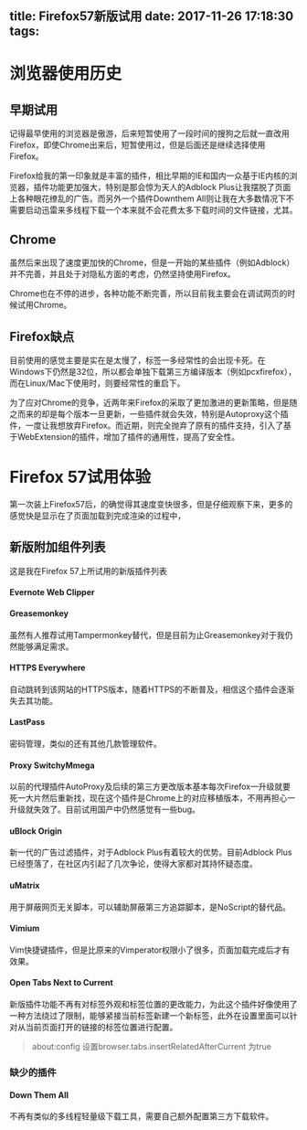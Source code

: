 title: Firefox57新版试用
date: 2017-11-26 17:18:30
tags:
---

# 浏览器使用历史

## 早期试用

记得最早使用的浏览器是傲游，后来短暂使用了一段时间的搜狗之后就一直改用Firefox，即使Chrome出来后，短暂使用过，但是后面还是继续选择使用Firefox。

Firefox给我的第一印象就是丰富的插件，相比早期的IE和国内一众基于IE内核的浏览器，插件功能更加强大，特别是那会惊为天人的Adblock Plus让我摆脱了页面上各种眼花缭乱的广告。而另外一个插件Downthem All则让我在大多数情况下不需要启动迅雷来多线程下载一个本来就不会花费太多下载时间的文件链接，尤其。

## Chrome

虽然后来出现了速度更加快的Chrome，但是一开始的某些插件（例如Adblock）并不完善，并且处于对隐私方面的考虑，仍然坚持使用Firefox。

Chrome也在不停的进步，各种功能不断完善，所以目前我主要会在调试网页的时候试用Chrome。

## Firefox缺点

目前使用的感觉主要是实在是太慢了，标签一多经常性的会出现卡死。在Windows下仍然是32位，所以都会单独下载第三方编译版本（例如pcxfirefox），而在Linux/Mac下使用时，则要经常性的重启下。

为了应对Chrome的竞争，近两年来Firefox的采取了更加激进的更新策略，但是随之而来的却是每个版本一旦更新，一些插件就会失效，特别是Autoproxy这个插件，一度让我想放弃Firefox。而近期，则完全抛弃了原有的插件支持，引入了基于WebExtension的插件，增加了插件的通用性，提高了安全性。

# Firefox 57试用体验

第一次装上Firefox57后，的确觉得其速度变快很多，但是仔细观察下来，更多的感觉快是显示在了页面加载到完成渲染的过程中，

## 新版附加组件列表

这是我在Firefox 57上所试用的新版插件列表

#### Evernote Web Clipper

#### Greasemonkey

虽然有人推荐试用Tampermonkey替代，但是目前为止Greasemonkey对于我仍然能够满足需求。

#### HTTPS Everywhere

自动跳转到该网站的HTTPS版本，随着HTTPS的不断普及，相信这个插件会逐渐失去其功能。

#### LastPass

密码管理，类似的还有其他几款管理软件。

#### Proxy SwitchyMmega

以前的代理插件AutoProxy及后续的第三方更改版本基本每次Firefox一升级就要死一大片然后重新找，现在这个插件是Chrome上的对应移植版本，不用再担心一升级就失效了。目前试用国产中仍然感觉有一些bug。

#### uBlock Origin

新一代的广告过滤插件，对于Adblock Plus有着较大的优势。目前Adblock Plus已经堕落了，在社区内引起了几次争论，使得大家都对其持怀疑态度。

#### uMatrix

用于屏蔽网页无关脚本，可以辅助屏蔽第三方追踪脚本，是NoScript的替代品。

#### Vimium

Vim快捷键插件，但是比原来的Vimperator权限小了很多，页面加载完成后才有效果。

#### Open Tabs Next to Current

新版插件功能不再有对标签外观和标签位置的更改能力，为此这个插件好像使用了一种方法绕过了限制，能够紧接当前标签新建一个新标签，此外在设置里面可以针对从当前页面打开的链接的标签位置进行配置。

>   about:config 设置browser.tabs.insertRelatedAfterCurrent 为true

### 缺少的插件

#### Down Them All

不再有类似的多线程轻量级下载工具，需要自己额外配置第三方下载软件。